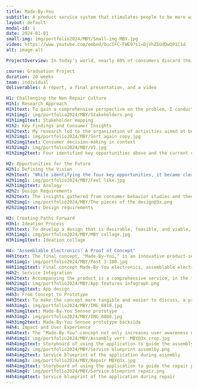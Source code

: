 ```yaml
---
title: Made-By-You
subtitle: A product service system that stimulates people to be more willing to repair their electronics
layout: default
modal-id: 1
date: 2024-01-01
small-img: img/portfolio2024/MBY/Small-img-MBY.jpg
video: https://www.youtube.com/embed/OucIFC-FWE0?si=DjVhZIUdDwQP1C1d
alt: image-alt

ProjectOverview: In today’s world, nearly 60% of consumers discard their electronics instead of opting for repairs, contributing to substantial waste and loss of value. This behavior underscores the need for a shift towards a circular economy, where products are maintained and reused to extend their lifecycle. My Master's thesis focused on addressing this issue by exploring the circular economy, analyzing consumer behavior, and understanding the broader sustainability context, particularly in relation to electronic devices. again

course: Graduation Project
duration: 20 weeks
team: individual
deliverables: A report, a final presentation, and a video

H1: Challenging the Non-Repair Culture
H1h1: Research Approach
H1h1text: To gain a comprehensive perspective on the problem, I conducted extensive literature reviews and field research on existing sustainability initiatives. This dual approach allowed me to deeply understand how people experience sustainability and interact with their electronic products. It also provided specialized knowledge of the key stakeholders involved in promoting repair culture. 
H1h1img1: img/portfolio2024/MBY/Stakeholders.png
H1h1img1text: Stakeholder mapping
H1h2: Key Findings and Consumer Insights
H1h2text: My research led to the organization of activities aimed at boosting repair willingness, which I mapped into a consumer decision-making model called the I-change model. Alongside a SWOT analysis, this model revealed four key opportunities to enhance consumers' willingness to repair their electronics, which are outlined in the following section.
H1h2img1: img/portfolio2024/MBY/Sort again copy.jpg
H1h2img1text: Consumer decision-making in context
H1h2img2: img/portfolio2024/MBY/V2.jpg
H1h2img2text: Four identified key opportunities above and the current context below

H2: Opportunities for the Future
H2h1: Defining the Vision
H2h1text: "While identifying the four key opportunities, it became clear that these insights needed a cohesive direction to shape a compelling vision for change. To conceptualize this vision, I used an analogy: the design should inspire the same pride and excitement users feel when showcasing their driving skills after obtaining a driver’s license. This analogy guided the development of a design that not only meets the identified opportunities but also resonates emotionally with users."
H2h1img1: img/portfolio2024/MBY/Feel like.jpg
H2h1img1text: Analogy
H2h2: Design Requirements
H2h2text: The insights gathered from consumer behavior studies and theories on repair willingness formed the basis for four categories of design requirements. These requirements were critical in shaping a design that would effectively encourage consumers to repair their electronics rather than discard them.
H2h2img1: img/portfolio2024/MBY/The pieces of the design@3x.png
H2h2img1text: Design requirements

H3: Creating Paths Forward
H3h1: Ideation Process
H3h1text: To develop a design that is desirable, feasible, and viable, I engaged in multiple ideation iterations. Techniques such as morphological charts, problem statements, brainstorming, and SCAMPER were employed to generate a wide range of ideas. Through this iterative process, I refined the concepts down to four final ideas, ultimately combining the most successful elements of two into a single, cohesive concept.
H3h1img1: img/portfolio2024/MBY/MBY collage.jpg
H3h1img1text: Ideation collage

H4: "Assemblable Electronics: A Proof of Concept"
H4h1text: The final concept, "Made-By-You," is an innovative product-service system (PSS) where users are empowered to design and assemble their own electronics. The product arrives in easily assemblable parts, allowing users to quickly and effortlessly put it together, thereby fostering familiarity with the product and basic handiwork skills. This system also enables customization without the need for a traditional assembly line.
H4h1img1: img/portfolio2024/MBY/Post 3-100.jpg
H4h1img1text: Final concept Made-By-You electronics, assemblable electronics to stimulate repair willingness
H4h2: Service Integration
H4h2text: Accompanying the product is a comprehensive service, in the form of an application, that guides users through the assembly process and assists with repairs. This service centralizes information that is typically scattered across various channels into a single, user-friendly application, lowering the barrier for those who wish to repair their products. By creating a central hub of streamlined information, the service simplifies the repair process, making it more accessible and less intimidating for consumers.
H4h2img1: img/portfolio2024/MBY/App features infograph.png
H4h2img1text: App design
H4h3: From Concept to Prototype
H4h3text: To make the concept more tangible and easier to discuss, a proof of concept was developed. The prototype is based on the Philips Senseo coffee machine. By integrating guidelines from literature on assembly, disassembly, repair, and instructions, the Senseo was redesigned to be easy to assemble and disassemble, supported by an enhanced manual. The redesigned Senseo is also made transparent, fostering a deeper connection between the user and the product.
H4h3img1: img/portfolio2024/MBY/IMG_8810.jpg
H4h3img1text: Made-By-You Senseo prototype
H4h3img2: img/portfolio2024/MBY/IMG_8808.jpg
H4h3img2text: Made-By-You Senseo prototype backside
H4h4: Impact and User Experience
H4h4text: The "Made-By-You" concept not only increases user awareness of a product's components through the assembly process but also indirectly encourages consideration of repairs. By providing a central hub for all product-related information, the repair process becomes more straightforward and approachable. To enhance the story and user experience, I created two user journeys, which have also been transformed into a short video shown at the top of this page, along with a detailed service blueprint that outlines the behind-the-scenes activities necessary to support the PSS.
H4h4img1: img/portfolio2024/MBY/Assembly vert  MBY@3x crop.jpg
H4h4img1text: Storyboard of using the application to guide the assembly of the MadeBy-You Senseo
H4h4img2: img/portfolio2024/MBY/Service blueprint assemlby.png
H4h4img2text: Service blueprint of the application during assembly
H4h4img3: img/portfolio2024/MBY/Repair MBY@3x.jpg
H4h4img3text: Storyboard of using the application to guide the repair process, three different scenarios are shown
H4h4img4: img/portfolio2024/MBY/Service blueprint repair.png
H4h4img4text: Service blueprint of the application during repair
---
```


